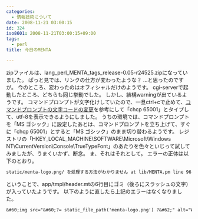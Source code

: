 ```yaml
---
categories:
  - 情報技術について
date: 2008-11-21 03:00:15
id: 324
iso8601: 2008-11-21T03:00:15+09:00
tags:
  - perl
title: 今日のMENTA

---
```


<p>zipファイルは、lang_perl_MENTA_tags_release-0.05-r24525.zipになっていました。
ぱっと見では、リンクの仕方が変わったような？
&#133;と思ったのですが。
今のところ、変わったのはオフィシャルだけのようです。
cgi-serverで起動したところ、どちらも同じ挙動でした。
しかし、結構warningが出ているようです。
コマンドプロンプトが文字化けしていたので、一旦ctrl+cで止めて、<a href="http://d.hatena.ne.jp/perlcodesample/20080706/1215291523">コマンドプロンプトの文字コードの変更</a>を参考にして「chcp 65001」とタイプして、utf-8を表示できるようにしました。
うちの環境では、コマンドプロンプトを「MS ゴシック」に設定したあとは、コマンドプロンプトを立ち上げて、すぐに「chcp 65001」とすると「MS ゴシック」のまま切り替わるようです。
レジストリの「HKEY_LOCAL_MACHINE&#92;SOFTWARE&#92;Microsoft&#92;Windows NT&#92;CurrentVersion&#92;Console&#92;TrueTypeFont」のあたりを色々といじって試してみましたが、うまくいかず、断念。
ま、それはそれとして。
エラーの正体は以下のとおり。</p>

```default
static/menta-logo.png/ を処理する方法がわかりません at lib/MENTA.pm line 96, &#60;DATA&#62; line 16.
```

<p>ということで、app/tmpl/header.mtの6行目にゴミ（後ろにスラッシュの文字）が入っていたようです。
以下のように直したら上記のエラーはなくなりました。</p>

```default
&#60;img src="&#60;?= static_file_path('menta-logo.png') ?&#62;" alt="Web Application Framework - MENTA" title="Web Application Framework - MENTA" /&#62;
```
    	